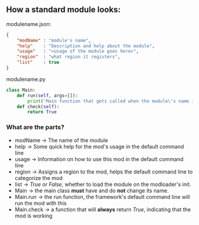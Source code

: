 ## How a standard module looks:

modulename.json:
```json
{
    "modName" : "module's name",
    "help"    : "Description and help about the module",
    "usage"   : "<usage of the module goes here>",
    "region"  : "what region it registers",
    "list"    : true
}
```
modulename.py
```python
class Main:
	def run(self, args=[]):
		print('Main function that gets called when the module\'s name is typed in the console')
	def check(self):
		return True
```

### What are the parts?

* modName    -> The name of the module
* help       -> Some quick help for the mod's usage in the default command line
* usage      -> Information on how to use this mod in the default command line
* region     -> Assigns a region to the mod, helps the default command line to categorize the mod
* list       -> *True* or *False*, whether to load the module on the modloader's init.
* Main       -> the main class **must** have and do **not** change its name.
* Main.run   -> the run function, the framework's default command line will run the mod with this
* Main.check -> a function that will **always** return *True*, indicating that the mod is working
